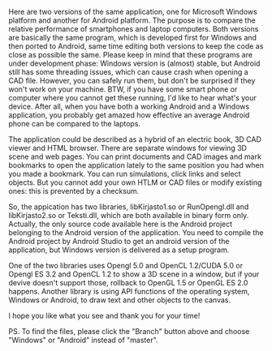 Here are two versions of the same application, one for Microsoft Windows platform and another for Android platform. The purpose is to compare the relative performance of smartphones and laptop computers. Both versions are basically the same program, which is developed first for Windows and then ported to Android, same time editing both versions to keep the code as close as possible the same. Please keep in mind that these programs are under development phase: Windows version is (almost) stable, but Android still has some threading issues, which can cause crash when opening a CAD file. However, you can safely run them, but don't be surprised if they won't work on your machine. BTW, if you have some smart phone or computer where you cannot get these running, I'd like to hear what's your device. After all, when you have both a working Android and a Windows application, you probably get amazed how effective an average Android phone can be compared to the laptops.

The application could be described as a hybrid of an electric book, 3D CAD viewer and HTML browser. There are separate windows for viewing 3D scene and web pages. You can print documents and CAD images and mark bookmarks to open the application lately to the same position you had when you made a bookmark. You can run simulations, click links and select objects. But you cannot add your own HTLM or CAD files or modify existing ones: this is prevented by a checksum.

So, the appication has two libraries, libKirjasto1.so or RunOpengl.dll and libKirjasto2.so or Teksti.dll, which are both available in binary form only. Actually, the only source code available here is the Android project belonging to the Android version of the application. You need to compile the Android project by Android Studio to get an android version of the application, but Windows version is delivered as a setup program. 

One of the two libraries uses Opengl 5.0 and OpenCL 1.2/CUDA 5.0 or Opengl ES 3.2 and OpenCL 1.2 to show a 3D scene in a window, but if your devive doesn't support those, rollback to OpenGL 1.5 or OpenGL ES 2.0 happens. Another library is using API functions of the operating system, Windows or Android, to draw text and other objects to the canvas.

I hope you like what you see and thank you for your time!

PS. To find the files, please click the "Branch" button above and choose "Windows" or "Android" instead of "master". 
